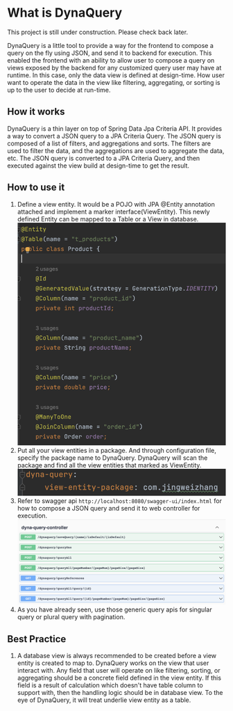 # What is DynaQuery

This project is still under construction. Please check back later.

DynaQuery is a little tool to provide a way for the frontend to compose a query on the fly using JSON, and send it to backend for execution.
This enabled the frontend with an ability to allow user to compose a query on views exposed by the backend for any customized query user may have at runtime. In this case, only the data view is defined at design-time. How user want to operate the data in the view like filtering, aggregating, or sorting is up to the user to decide at run-time.

## How it works
DynaQuery is a thin layer on top of Spring Data Jpa Criteria API. It provides a way to convert a JSON query to a JPA Criteria Query. The JSON query is composed of a list of filters, and aggregations and sorts. The filters are used to filter the data, and the aggregations are used to aggregate the data, etc. The JSON query is converted to a JPA Criteria Query, and then executed against the view build at design-time to get the result.

## How to use it
1. Define a view entity. It would be a POJO with JPA @Entity annotation attached and implement a marker interface(ViewEntity). This newly defined Entity can be mapped to a Table or a View in database.
   ![Headers](/screenshots/define-view-entity.png?raw=true)
2. Put all your view entities in a package. And through configuration file, specify the package name to DynaQuery. DynaQuery will scan the package and find all the view entities that marked as ViewEntity.
   ![Headers](/screenshots/view-entity-scan-config.png?raw=true)
3. Refer to swagger api `http://localhost:8080/swagger-ui/index.html` for how to compose a JSON query and send it to web controller for execution. 
   ![Headers](/screenshots/swagger-api.png?raw=true)
4. As you have already seen, use those generic query apis for singular query or plural query with pagination.

## Best Practice
1. A database view is always recommended to be created before a view entity is created to map to. 
   DynaQuery works on the view that user interact with. Any field that user will operate on like filtering, sorting, or aggregating should be a concrete field defined in the view entity. If this field is a result of calculation which doesn't have table column to support with, then the handling logic should be in database view. To the eye of DynaQuery, it will treat underlie view entity as a table.
